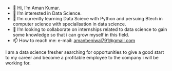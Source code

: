 - 👋 Hi, I’m Aman Kumar.
- 👀 I’m interested in Data Science.
- 🌱 I’m currently learning Data Sciece with Python and persuing Btech in computer science with specialisation in data science.
- 💞️ I’m looking to collaborate on internships related to data science to gain some knowledge so that i can grow myself in this field.
- 📫 How to reach me: e-mail: amanbeniwal791@gmail.com

I am a data science fresher searching for opportunities to give a good start to my career and become a profitable employee to the company i will be working for.


<!---
AKBeniwal/AKBeniwal is a ✨ special ✨ repository because its `README.md` (this file) appears on your GitHub profile.
You can click the Preview link to take a look at your changes.
--->
